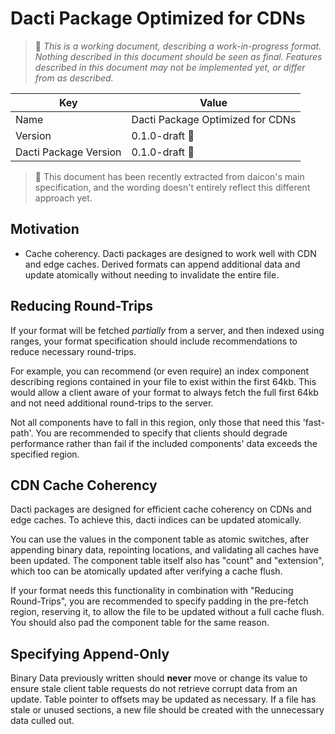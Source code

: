 # Dacti Package Optimized for CDNs

> 🚧 *This is a working document, describing a work-in-progress format. Nothing described in this document should be seen as final. Features described in this document may not be implemented yet, or differ from as described.*

| Key | Value |
| --- | --- |
| Name | Dacti Package Optimized for CDNs |
| Version | 0.1.0-draft 🚧 |
| Dacti Package Version | 0.1.0-draft 🚧 |

> 🚧 This document has been recently extracted from daicon's main specification, and the wording doesn't entirely reflect this different approach yet.

## Motivation

- Cache coherency. Dacti packages are designed to work well with CDN and edge caches. Derived formats can append additional data and update atomically without needing to invalidate the entire file.

## Reducing Round-Trips

If your format will be fetched *partially* from a server, and then indexed using ranges, your format specification should include recommendations to reduce necessary round-trips.

For example, you can recommend (or even require) an index component describing regions contained in your file to exist within the first 64kb. This would allow a client aware of your format to always fetch the full first 64kb and not need additional round-trips to the server.

Not all components have to fall in this region, only those that need this 'fast-path'. You are recommended to specify that clients should degrade performance rather than fail if the included components' data exceeds the specified region.

## CDN Cache Coherency

Dacti packages are designed for efficient cache coherency on CDNs and edge caches. To achieve this, dacti indices can be updated atomically.

You can use the values in the component table as atomic switches, after appending binary data, repointing locations, and validating all caches have been updated. The component table itself also has "count" and "extension", which too can be atomically updated after verifying a cache flush.

If your format needs this functionality in combination with "Reducing Round-Trips", you are recommended to specify padding in the pre-fetch region, reserving it, to allow the file to be updated without a full cache flush. You should also pad the component table for the same reason.

## Specifying Append-Only

Binary Data previously written should **never** move or change its value to ensure stale client table requests do not retrieve corrupt data from an update. Table pointer to offsets may be updated as necessary. If a file has stale or unused sections, a new file should be created with the unnecessary data culled out.

